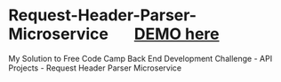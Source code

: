 # Request-Header-Parser-Microservice   &nbsp; &nbsp; &nbsp; [DEMO here](https://tiny-conga.glitch.me/api/whoami)
My Solution to Free Code Camp Back End Development Challenge - API Projects - Request Header Parser Microservice
